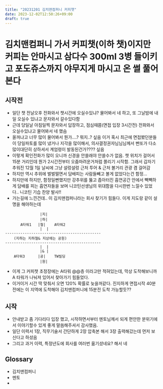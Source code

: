 ```yaml
---
title: "20231201 김치맨컴퍼니 커피챗"
date: 2023-12-02T12:50:26+09:00
draft: true
---
```


# 김치맨컴퍼니 가서 커피챗(이하 챗)이지만 커피는 안마시고 삼다수 300ml 3병 들이키고 포도쥬스까지 야무지게 마시고 온 썰 풀어본다

## 시작전

- 일단 챗 전날오후 전화와서 챗시간에 오실수있냐? 물어봐서 네 하고, 또 그날밤에 내일 오실수 있냐고 문자와서 갈수있다함
- 근데 당일날 아침일찍 문자와서 답장하고, 점심때쯤(면접 입장 3시간전) 전화와서 오실수있냐고 물어봐서 네 했슴
- 올꺼냐고 너무 많이 물어봐서 뭔가....? 뭐지..? 싶음 이거 혹시 최근에 면접봤던분들이 당일파토를 많이 냈거나 지각을 많이해서, 의사결정권자님님님께서 삔또가 다소많이대단히 상하셔서 계엄령이 발동된건가???? 싶음
- 이렇게 확인전화가 많이 오니까 신경을 안쓸래야 안쓸수가 없음. 챗 위치가 걸어서 15분 거리인데 뭔가 2시간전부터 오줌마려운거처럼 쫄리기 시작함. 그래서 갑자기 추워진 12월 1일 날씨에 그냥 설렁설렁 근처 투어 & 근처 볼거리 관광 겸 걸어감 
- 하지만 역시 추위에 벌벌떨면서 담배피는 사람들빼고 볼게 없었다는건 함정...
- 하지만에 하지만, 함정일뻔했지만 강추위를 뚫고 좁아터진 흡연공간 안에서 빽빽하게 담배를 피는 흡연자들을 보며 니코틴선생님의 위대함을 다시한번 느낄수 있었다.. 니코틴 기습 찬양 발사!!
- 가는길에 느낀건데.. 이 김치맨컴퍼니라는 회사 찾기가 힘들다. 이게 지도랑 같이 설명을 해야하는데

```
                |지|
                |하|
       A타워1   |철|    A타워2
                |  |
--------------------------------------------
    (지하는 지하철& 지상에는 공원)
--------------------------------------------
                |  |
                |& |
    A타워3      |공|    TW빌딩
                |원|
```
- 이게 그 커피챗 초정장에는 A타워 @@층 이라고만 적혀있는데, 막상 도착해보니까 A 타워가 나눠져 있어서 찾아가기 힘들었다. 
- 이거이거 시간 딱 맞춰서 오면 120% 확률로 늦을꺼같다. 진지하게 면접시작 40분전에는 이 지역에 도착해야 김치맨컴퍼니에 15분전 도착 가능할듯??

## 시작
- 안내받고 좀 기다리다 입장 했고, 시작하면서부터 멘토님께서 되게 편안한 분위기에서 이야기할수 있게 좋게 말씀해주셔서 감사했음.
- 일단 이력서 1장, 직무기술서 간단하게 2장 압축본 해서 3장 출력해갔는데 먼저 보신다고 하셨음
- 그리고 과거 이력, 특정년도에 회사를 여러번 옮기셨네요? 해서 네 




## Glossary
- 김치맨컴퍼니
- 멘토
- 